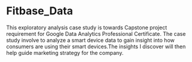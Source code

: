 # Fitbase_Data
This exploratory analysis case study is towards Capstone project requirement for Google Data Analytics Professional Certificate. The case study involve to analyze a smart device data to gain insight into how consumers are using their smart devices.The insights I discover will then help guide marketing strategy for the company.

